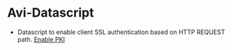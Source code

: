 # Avi-Datascript

- Datascript to enable client SSL authentication based on HTTP REQUEST path. [Enable PKI](enable_PKI_profile.lua)
